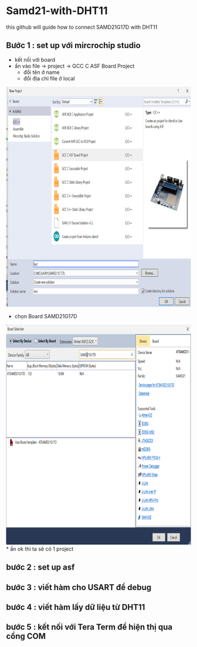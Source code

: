 # Samd21-with-DHT11
 this github will guide how to connect SAMD21G17D with DHT11

## Bước 1 : set up với mircrochip studio
* kết nối với board
* ấn vào file -> project -> GCC C ASF Board Project
  * đổi tên ở name 
  * đổi địa chỉ file ở local
    
<img src="img/buoc11.png" alt="ảnh bước tạo project" width="1000" height="600">
 
* chọn Board SAMD21G17D
<img src="img/buoc12.png" alt="ảnh bước tạo project" width="1000" height="600">
* ấn ok thì ta sẽ có 1 project

## bước 2 : set up asf

## bước 3 : viết hàm cho USART để debug

## bước 4 : viết hàm lấy dữ liệu từ DHT11

## bước 5 : kết nối với Tera Term để hiện thị qua cổng COM
